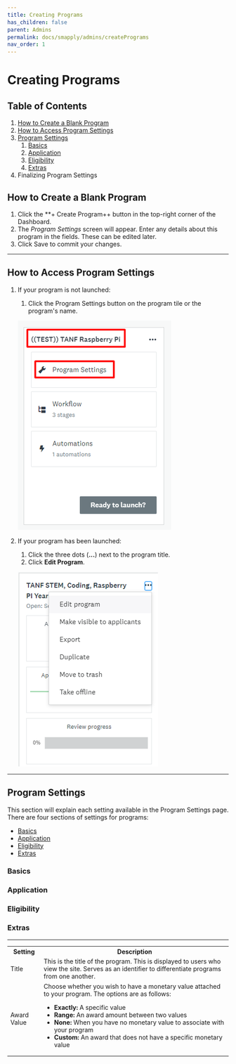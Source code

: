 ```yaml
---
title: Creating Programs
has_children: false
parent: Admins
permalink: docs/smapply/admins/createPrograms
nav_order: 1
---
```


# Creating Programs

## Table of Contents
1. <a href="#how-to-create-a-blank-program">How to Create a Blank Program</a>
2. <a href="#how-to-access-program-settings">How to Access Program Settings</a>
3. <a href="#program-settings">Program Settings</a>
     1. <a href="#basics">Basics</a>
     2. <a href="#application">Application</a>
     3. <a href="eligibility">Eligibility</a>
     4. <a href="extras">Extras</a>
4. Finalizing Program Settings

<!-- HOW TO MAKE A PROGRAM -->
## How to Create a Blank Program

1. Click the **+ Create Program++ button in the top-right corner of the Dashboard.
2. The *Program Settings* screen will appear. Enter any details about this program in the fields. These can be edited later.
3. Click Save to commit your changes.

<hr class="divider" />

<!-- HOW TO ACCESS SETTINGS -->
## How to Access Program Settings

1. If your program is not launched:
     1. Click the Program Settings button on the program tile or the program's name.

     <a class="image" href="/assets/smapply/programSettingsUnpublished.png"><img src="/assets/smapply/programSettingsUnpublished.png" /></a>

2. If your program has been launched:
     1. Click the three dots (**...**) next to the program title.
     2. Click **Edit Program**.

     <a class="image" href="/assets/smapply/programSettingsPublished.png"><img src="/assets/smapply/programSettingsPublished.png" /></a>

<hr class="divider" />

<!-- PROGRAM SETTINGS -->
## Program Settings

This section will explain each setting available in the Program Settings page. There are four sections of settings for programs:

* <a href="#basics">Basics</a>
* <a href="#application">Application</a>
* <a href="eligibility">Eligibility</a>
* <a href="extras">Extras</a>

### Basics

<table>
     <tr>
          <th>Setting</th>
          <th>Description</th>
     </tr>
     <tr>
          <td>Title</td>
          <td>This is the title of the program. This is displayed to users who view the site. Serves as an identifier to differentiate programs from one another.</td>
     </tr>
     <tr>
          <td>Award Value</td>
          <td>
               Choose whether you wish to have a monetary value attached to your program. The options are as follows:
               <ul>
                    <li><b>Exactly:</b> A specific value</li>
                    <li><b>Range:</b> An award amount between two values</li>
                    <li><b>None:</b> When you have no monetary value to associate with your program</li>
                    <li><b>Custom:</b> An award that does not have a specific monetary value</li>
               </ul>
          </td>

### Application

### Eligibility

### Extras

<hr class="divider" />
